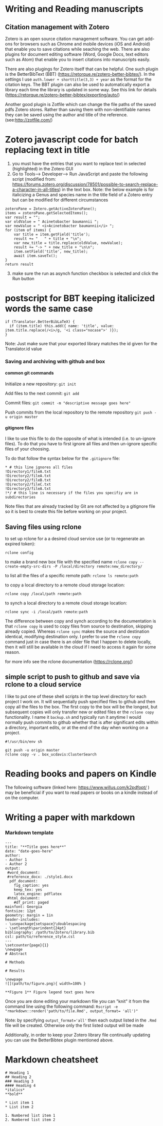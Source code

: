 # Writing and Reading manuscripts


## Citation management with Zotero
Zotero is an open source citation management software.
You can get add-ons for browsers such as Chrome and mobile devices (iOS and Android) that enable you to save citations while seaching the web.
There are also plugins for document editing software (Word, Google Docs, text editors such as Atom) that enable you to insert citations into manuscripts easily.

There are also plugings for Zotero itself that can be helpful. One such plugin is the BetterBibText (BBT) (https://retorque.re/zotero-better-bibtex/).
In the settings I use ```auth.lower + shorttitle(3,3) + year``` as the format for the citation keys.
The BBT plugin can also be used to automatically export a library each time the library is updated in some way. See this link for details (https://retorque.re/zotero-better-bibtex/exporting/auto/)

Another good plugin is Zotfile which can change the file paths of the saved pdfs Zotero stores. Rather than saving them with non-identifiable names they can be saved using the author and title of the reference. (see:http://zotfile.com/)

# Zotero javascript code for batch replacing text in title
1) you must have the entries that you want to replace text in selected (highlighted) in the Zotero GUI
2) Go to Tools--> Developer--> Run JavaScript and paste the following script (modified from: https://forums.zotero.org/discussion/78501/possible-to-search-replace-a-character-in-all-titles) in the text box.
Note: the below example is for italicizing a Genus and species name in the title field of a Zotero entry but can be modified for different circumstances
```
zoteroPane = Zotero.getActiveZoteroPane();
items = zoteroPane.getSelectedItems();
var result = "";
var oldValue = " Acinetobacter baumannii ";
var newValue = " <i>Acinetobacter baumannii</i> ";
for (item of items) {
    var title = item.getField('title');
    result += "   " + title + "\n";
    var new_title = title.replace(oldValue, newValue);
    result += "-> " + new_title + "\n\n";
    item.setField('title', new_title);
    await item.saveTx();
}
return result
```
3) make sure the run as asynch function checkbox is selected and click the Run button


# postscript for BBT keeping italicized words the same case
```
if (Translator.BetterBibLaTeX) {
  if (item.title) this.add({ name: 'title', value: item.title.replace(/<i>/g, '<i class="nocase">' )});
}
```
Note: Just make sure that your exported library matches the id given for the Translator.id value

### Saving and archiving with github and box

#### common git commands
Initialize a new repository:
```git init```

Add files to the next commit:
```git add```

Commit files:
```git commit -m "descriptive message goes here"```

Push commits from the local repository to the remote repository
```git push -u origin master```


#### gitignore files

I like to use this file to do the opposite of what is intended (i.e. to un-ignore files). To do that you have to first ignore all files and then un-ignore specific files of your choosing.

To do that follow the syntax below for the ```.gitignore``` file:

```
* # this line ignores all files
!Directory1/fileA.txt
!Directory2/fileA.txt
!Directory2/fileB.txt
!Directory2/fileC.txt
!Directory3/fileA.txt
!*/ # this line is necessary if the files you specifiy are in subdirectories
```

Note files that are already tracked by Git are not affected by a gitignore file so it is best to create this file before working on your project.


## Saving files using rclone

to set up rclone for a a desired cloud service use (or to regenerate an expired token):

``` rclone config ```

to make a brand new box file with the specified name
``` rclone copy --create-empty-src-dirs -P /local/directory remote:new_directory/ ```

to list all the files of a specific remote path:
```rclone ls remote:path```

to copy a local directory to a remote cloud storage location:

``` rclone copy /local/path remote:path ```

to synch a local directory to a remote cloud storage location:

```rclone sync -i /local/path remote:path ```

The difference between copy and synch according to the documentation is that ```rclone copy``` is used to copy files from source to destination, skipping already copied. Whereas ```rclone sync``` makes the source and destination identical, modifying destination only. I prefer to use the ```rclone copy``` command just in case there is an older file that I happen to delete locally, then it will still be available in the cloud if I need to access it again for some reason.

for more info see the rclone documentation (https://rclone.org/)

## simple script to push to github and save via rclone to a cloud service
I like to put one of these shell scripts in the top level directory for each project I work on.
It will sequentially push specified files to github and then copy all the files to the box. 
The first copy to the box will be the longest, but subsequent copies will only transfer new or edited files er the ```rclone copy``` functionality.
I name it ```backup.sh``` and typically run it anytime I would normally push commits to github whether that is after significant edits within a directory, important edits, or at the end of the day when working on a project.

```
#!/usr/bin/env sh

git push -u origin master
rclone copy -v . box_ucdavis:ClusterSearch

```


# Reading books and papers on Kindle
The following software (linked here: https://www.willus.com/k2pdfopt/
) may be beneficial if you want to read papers or books on a kindle instead of on the computer.

# Writing a paper with markdown

### Markdown template

```
---
title: "**Title goes here**"
date: "date-goes-here"
author:
- Author 1
- Author 2
output:
 #word_document:
 #reference_docx: ./style1.docx
  pdf_document:
    fig_caption: yes
    keep_tex: yes
    latex_engine: pdflatex
 #html_document:
    #df_print: paged
mainfont: Georgia
fontsize: 12pt
geometry: margin = 1in
header-includes:
- \usepackage{setspace}\doublespacing
- \setlength\parindent{24pt}
bibliography: /path/to/Zotero/library.bib
csl: path/to/reference_style.csl
---
\setcounter{page}{1}
\newpage
# Abstract

# Methods

# Results

\newpage
![](path/to/figure.png){ width=100% }

**Figure 1** Figure legend text goes here

```

Once you are done editing your markdown file you can "knit" it from the command line using the following command:
``` Rscript -e "rmarkdown::render('path/to/file.Rmd', output_format= 'all')" ```

Note: by specifying ```output_format='all'``` then each output listed in the ```.Rmd``` file will be created. Otherwise only the first listed output will be made

Additionally, in order to keep your Zotero library file continually updating you can use the BetterBibtex plugin mentioned above.

# Markdown cheatsheet

```
# Heading 1
## Heading 2
### Heading 3
#### Heading 4
*italics*
**bold**

* List item 1
* List item 2

1. Numbered list item 1
2. Numbered list item 2
```

